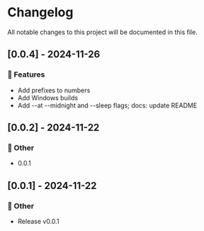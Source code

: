 # Changelog

All notable changes to this project will be documented in this file.

## [0.0.4] - 2024-11-26

### 🚀 Features

- Add prefixes to numbers
- Add Windows builds
- Add --at --midnight and --sleep flags; docs: update README

<!-- generated by git-cliff -->
<!-- generated by git-cliff -->
## [0.0.2] - 2024-11-22

### 💼 Other

- 0.0.1

<!-- generated by git-cliff -->
## [0.0.1] - 2024-11-22

### 💼 Other

- Release v0.0.1

<!-- generated by git-cliff -->
<!-- generated by git-cliff -->

